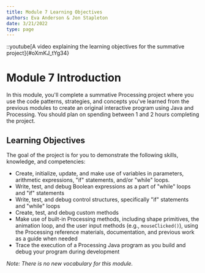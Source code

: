 ```yaml
---
title: Module 7 Learning Objectives
authors: Eva Anderson & Jon Stapleton
date: 3/21/2022
type: page
---
```


::youtube[A video explaining the learning objectives for the summative project]{#oXmKJ_tYg34}

# Module 7 Introduction

In this module, you'll complete a summative Processing project where you use the code patterns, strategies, and concepts you've learned from the previous modules to create an original interactive program using Java and Processing. You should plan on spending between 1 and 2 hours completing the project.

## Learning Objectives

 The goal of the project is for you to demonstrate the following skills, knowledge, and competencies:

 * Create, initialize, update, and make use of variables in parameters, arithmetic expressions, "if" statements, and/or "while" loops.
 * Write, test, and debug Boolean expressions as a part of "while" loops and "if" statements
 * Write, test, and debug control structures, specifically "if" statements and "while" loops
 * Create, test, and debug custom methods
 * Make use of built-in Processing methods, including shape primitives, the animation loop, and the user input methods (e.g., `mouseClicked()`), using the Processing reference materials, documentation, and previous work as a guide when needed
 * Trace the execution of a Processing Java program as you build and debug your program during development

 *Note: There is no new vocabulary for this module.*

